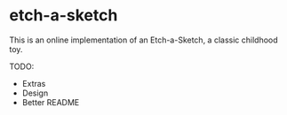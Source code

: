 # etch-a-sketch
This is an online implementation of an Etch-a-Sketch, a classic childhood toy. 

TODO:
- Extras
- Design
- Better README